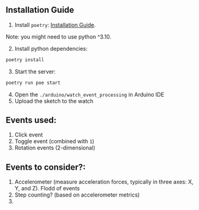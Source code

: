 ## Installation Guide

1. Install `poetry`: [Installation Guide](https://python-poetry.org/docs/#installation).

Note: you might need to use python ^3.10.

2. Install python dependencies:

```bash
poetry install
```

3. Start the server:

```bash
poetry run poe start
```

4. Open the `./arduino/watch_event_processing` in Arduino IDE
5. Upload the sketch to the watch

## Events used:

1. Click event
2. Toggle event (combined with `1`)
3. Rotation events (2-dimensional)

## Events to consider?:

1. Accelerometer (measure acceleration forces, typically in three axes: X, Y, and Z). Flodd of events
2. Step counting? (based on accelerometer metrics)
3.
